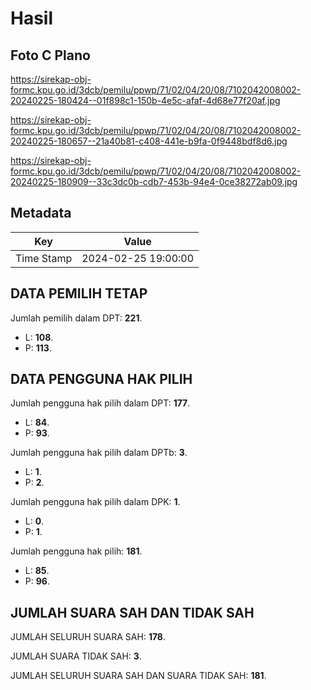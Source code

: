 # Hasil

## Foto C Plano

https://sirekap-obj-formc.kpu.go.id/3dcb/pemilu/ppwp/71/02/04/20/08/7102042008002-20240225-180424--01f898c1-150b-4e5c-afaf-4d68e77f20af.jpg

https://sirekap-obj-formc.kpu.go.id/3dcb/pemilu/ppwp/71/02/04/20/08/7102042008002-20240225-180657--21a40b81-c408-441e-b9fa-0f9448bdf8d6.jpg

https://sirekap-obj-formc.kpu.go.id/3dcb/pemilu/ppwp/71/02/04/20/08/7102042008002-20240225-180909--33c3dc0b-cdb7-453b-94e4-0ce38272ab09.jpg


## Metadata

| Key        | Value               |
| ---------- | ------------------- |
| Time Stamp | 2024-02-25 19:00:00 |


## DATA PEMILIH TETAP

Jumlah pemilih dalam DPT: **221**.
 * L: **108**.
 * P: **113**.

## DATA PENGGUNA HAK PILIH

Jumlah pengguna hak pilih dalam DPT: **177**.
 * L: **84**.
 * P: **93**.

Jumlah pengguna hak pilih dalam DPTb: **3**.
 * L: **1**.
 * P: **2**.

Jumlah pengguna hak pilih dalam DPK: **1**.
 * L: **0**.
 * P: **1**.

Jumlah pengguna hak pilih: **181**.
 * L: **85**.
 * P: **96**.

## JUMLAH SUARA SAH DAN TIDAK SAH

JUMLAH SELURUH SUARA SAH: **178**.

JUMLAH SUARA TIDAK SAH: **3**.

JUMLAH SELURUH SUARA SAH DAN SUARA TIDAK SAH: **181**.


